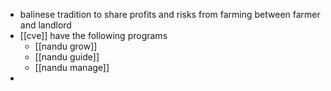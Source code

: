 - balinese tradition to share profits and risks from farming between farmer and landlord
- [[cve]] have the following programs
	- [[nandu grow]]
	- [[nandu guide]]
	- [[nandu manage]]
-